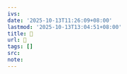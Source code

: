 ```yaml
---
ivs:
date: '2025-10-13T11:26:09+08:00'
lastmod: '2025-10-13T13:04:51+08:00'
title: 󰍶
url: 󰍶
tags: []
src:
note:
---
```

